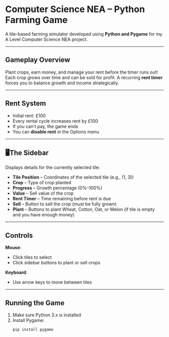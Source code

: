 # Computer Science NEA – Python Farming Game

A tile-based farming simulator developed using **Python and Pygame** for my A Level Computer Science NEA project.

---

## Gameplay Overview

Plant crops, earn money, and manage your rent before the timer runs out! Each crop grows over time and can be sold for profit. A recurring **rent timer** forces you to balance growth and income strategically.

---

## Rent System
- Initial rent: £100
- Every rental cycle increases rent by £100
- If you can't pay, the game ends
- You can **disable rent** in the Options menu

---

## 🖥The Sidebar
Displays details for the currently selected tile:
- **Tile Position** – Coordinates of the selected tile (e.g., (1, 3))
- **Crop** – Type of crop planted
- **Progress** – Growth percentage (0%–100%)
- **Value** – Sell value of the crop
- **Rent Timer** – Time remaining before rent is due
- **Sell** – Button to sell the crop (must be fully grown)
- **Plant** – Buttons to plant Wheat, Cotton, Oat, or Melon (if tile is empty and you have enough money)

---

## Controls

**Mouse**:  
- Click tiles to select  
- Click sidebar buttons to plant or sell crops

**Keyboard**:  
- Use arrow keys to move between tiles

---

## Running the Game

1. Make sure Python 3.x is installed
2. Install Pygame:
   ```bash
   pip install pygame

